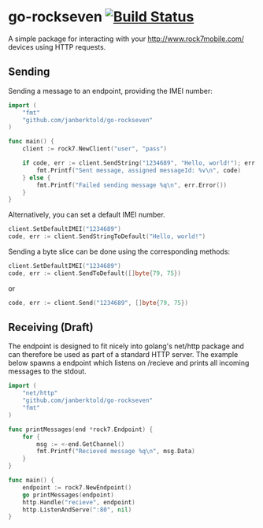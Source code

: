 # go-rockseven [![Build Status](https://travis-ci.org/JanBerktold/go-rockseven.svg)](https://travis-ci.org/JanBerktold/go-rockseven)

A simple package for interacting with your http://www.rock7mobile.com/ devices using HTTP requests.

## Sending

Sending a message to an endpoint, providing the IMEI number:

```go
import (
	"fmt"
	"github.com/janberktold/go-rockseven"
)

func main() {
	client := rock7.NewClient("user", "pass")

	if code, err := client.SendString("1234689", "Hello, world!"); err == nil {
		fmt.Printf("Sent message, assigned messageId: %v\n", code)
	} else {
		fmt.Printf("Failed sending message %q\n", err.Error())
	}
}
```

Alternatively, you can set a default IMEI number.

```go
client.SetDefaultIMEI("1234689")
code, err := client.SendStringToDefault("Hello, world!")
```

Sending a byte slice can be done using the corresponding methods:

```go
client.SetDefaultIMEI("1234689")
code, err := client.SendToDefault([]byte{79, 75})
```

or

```go
code, err := client.Send("1234689", []byte{79, 75})
```

## Receiving (Draft)

The endpoint is designed to fit nicely into golang's net/http package and can therefore be used as part of a standard HTTP server. The example below spawns a endpoint which listens on /recieve and prints all incoming messages to the stdout.

```go
import (
	"net/http"
	"github.com/janberktold/go-rockseven"
	"fmt"
)

func printMessages(end *rock7.Endpoint) {
	for {
		msg := <-end.GetChannel()
		fmt.Printf("Recieved message %q\n", msg.Data)
	}
}

func main() {
	endpoint := rock7.NewEndpoint()
	go printMessages(endpoint)
	http.Handle("recieve", endpoint)
	http.ListenAndServe(":80", nil)
}
```
